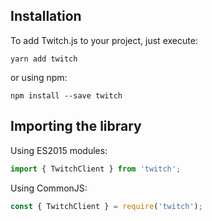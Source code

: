 ## Installation

To add Twitch.js to your project, just execute:

	yarn add twitch

or using npm:

	npm install --save twitch

## Importing the library

Using ES2015 modules:

```typescript
import { TwitchClient } from 'twitch';
```

Using CommonJS:

```typescript
const { TwitchClient } = require('twitch');
```
